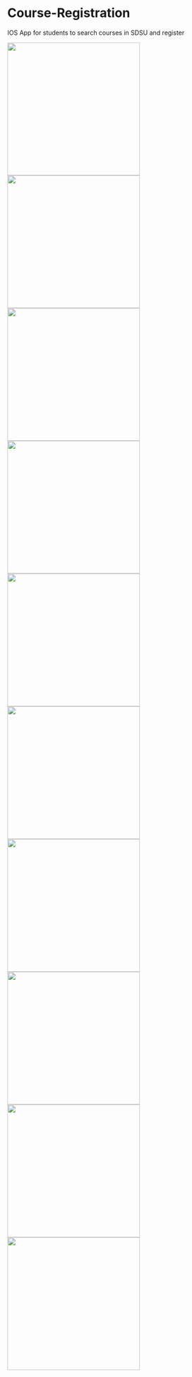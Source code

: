 # Course-Registration
IOS App for students to search courses in SDSU and register


<img src="screenshots/1.png" width="300">
<img src="screenshots/2.png" width="300"><img src="screenshots/3.png" width="300"<img src="screenshots/4.png" width="300"><img src="screenshots/5.png" width="300"><img src="screenshots/6.png" width="300"><img src="screenshots/7.png" width="300"><img src="screenshots/8.png" width="300"><img src="screenshots/9.png" width="300"><img src="screenshots/10.png" width="300"><img src="screenshots/11.png" width="300">
